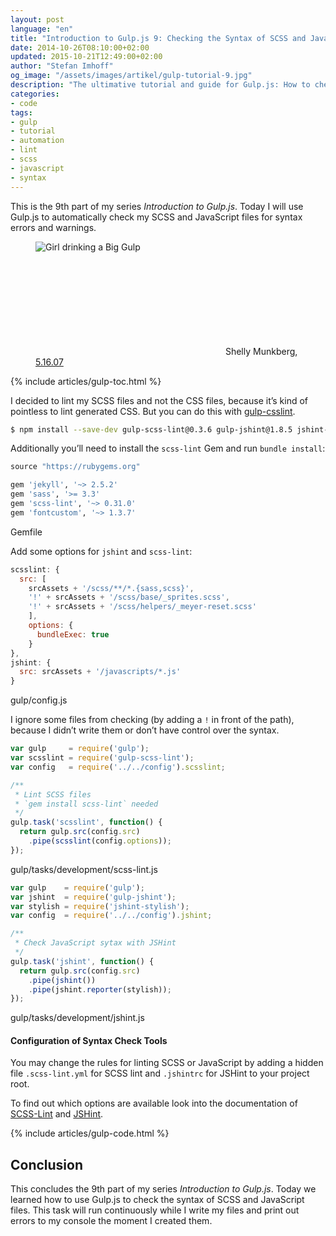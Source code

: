 ```yaml
---
layout: post
language: "en"
title: "Introduction to Gulp.js 9: Checking the Syntax of SCSS and JavaScript"
date: 2014-10-26T08:10:00+02:00
updated: 2015-10-21T12:49:00+02:00
author: "Stefan Imhoff"
og_image: "/assets/images/artikel/gulp-tutorial-9.jpg"
description: "The ultimative tutorial and guide for Gulp.js: How to check the syntax of SCSS and JavaScript files."
categories:
- code
tags:
- gulp
- tutorial
- automation
- lint
- scss
- javascript
- syntax
---
```


This is the 9th part of my series *Introduction to Gulp.js*. Today I will use Gulp.js to automatically check my SCSS and JavaScript files for syntax errors and warnings.

<figure class="image-figure attribution">
  <div class="figure-content">
    <img src="{{ site.url }}/assets/images/artikel/gulp-tutorial-9.jpg" alt="Girl drinking a Big Gulp">
    <p class="attribution-text"><svg class="attribution-icon-cc"><use xlink:href="#cc"></use></svg> Shelly Munkberg, <a href="https://www.flickr.com/photos/zingersb/501372181">5.16.07</a></p>
  </div>
</figure>

{% include articles/gulp-toc.html %}

I decided to lint my SCSS files and not the CSS files, because it’s kind of pointless to lint generated CSS. But you can do this with [gulp-csslint](https://www.npmjs.com/package/gulp-csslint/).

```sh
$ npm install --save-dev gulp-scss-lint@0.3.6 gulp-jshint@1.8.5 jshint-stylish@2.0.1
```

Additionally you’ll need to install the `scss-lint` Gem and run `bundle install`:

```ruby
source "https://rubygems.org"

gem 'jekyll', '~> 2.5.2'
gem 'sass', '>= 3.3'
gem 'scss-lint', '~> 0.31.0'
gem 'fontcustom', '~> 1.3.7'
```

<p class="code-meta">Gemfile</p>

Add some options for `jshint` and `scss-lint`:

```javascript
scsslint: {
  src: [
    srcAssets + '/scss/**/*.{sass,scss}',
    '!' + srcAssets + '/scss/base/_sprites.scss',
    '!' + srcAssets + '/scss/helpers/_meyer-reset.scss'
    ],
    options: {
      bundleExec: true
    }
},
jshint: {
  src: srcAssets + '/javascripts/*.js'
}
```

<p class="code-meta">gulp/config.js</p>

I ignore some files from checking (by adding a `!` in front of the path), because I didn’t write them or don’t have control over the syntax.

```javascript
var gulp     = require('gulp');
var scsslint = require('gulp-scss-lint');
var config   = require('../../config').scsslint;

/**
 * Lint SCSS files
 * `gem install scss-lint` needed
 */
gulp.task('scsslint', function() {
  return gulp.src(config.src)
    .pipe(scsslint(config.options));
});
```

<p class="code-meta">gulp/tasks/development/scss-lint.js</p>

```javascript
var gulp    = require('gulp');
var jshint  = require('gulp-jshint');
var stylish = require('jshint-stylish');
var config  = require('../../config').jshint;

/**
 * Check JavaScript sytax with JSHint
 */
gulp.task('jshint', function() {
  return gulp.src(config.src)
    .pipe(jshint())
    .pipe(jshint.reporter(stylish));
});
```

<p class="code-meta">gulp/tasks/development/jshint.js</p>

<aside class="aside-hint" role="complementary">
<h4>Configuration of Syntax Check Tools</h4>
<p>You may change the rules for linting SCSS or JavaScript by adding a hidden file <code>.scss-lint.yml</code> for SCSS lint and <code>.jshintrc</code> for JSHint to your project root.</p>
<p>To find out which options are available look into the documentation of <a href="https://github.com/brigade/scss-lint">SCSS-Lint</a> and <a href="http://jshint.com/docs/">JSHint</a>.</p>
</aside>

{% include articles/gulp-code.html %}

## Conclusion
This concludes the 9th part of my series *Introduction to Gulp.js*. Today we learned how to use Gulp.js to check the syntax of SCSS and JavaScript files. This task will run continuously while I write my files and print out errors to my console the moment I created them.
